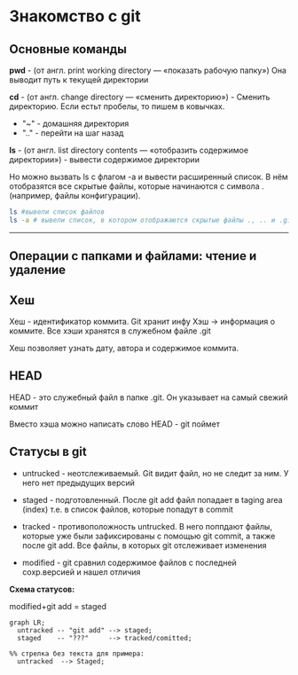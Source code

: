 # Знакомство с git

## Основные команды

**pwd** - (от англ. print working directory — «показать рабочую папку») Она выводит путь к текущей директории

**cd** - (от англ. change directory — «сменить директорию»)  -  Сменить директорию. Если естьт пробелы, то пишем в ковычках.

* "~" - домашняя директория
* ".." - перейти на шаг назад

**ls** - (от англ. list directory contents — «отобразить содержимое директории») - вывести содержимое директории

Но можно вызвать ls с флагом -a и вывести расширенный список. В нём отобразятся все скрытые файлы, которые начинаются с символа . (например, файлы конфигурации).

```bash
ls #вывели список файлов
ls -a # вывели список, в котором отображаются скрытые файлы ., .. и .git
```

---

## Операции с папками и файлами: чтение и удаление


## Хеш

Хеш - идентификатор коммита. Git хранит инфу Хэш -> информация о коммите. Все хэши хранятся в служебном файле .git

Хеш позволяет узнать дату, автора и содержимое коммита.


## HEAD

HEAD - это служебный файл в папке .git. Он указывает на самый свежий коммит

Вместо хэша можно написать слово HEAD - git поймет

## Статусы в git

* untrucked - неотслеживаемый. Git видит файл, но не следит за ним. У него нет предыдущих версий

* staged - подготовленный. После git add файл попадает в taging area (index) т.е. в список файлов, которые попадут в commit

* tracked - противоположность untrucked. В него поппдают файлы, которые уже были зафиксированы с помощью git commit, а также после git add. Все файлы, в которых git отслеживает изменения

* modified - git сравнил содержимое файлов с последней сохр.версией и нашел отличия

**Схема статусов:**

modified+git add = staged

```mermaid
graph LR;
  untracked -- "git add" --> staged;
  staged    -- "???"     --> tracked/comitted;

%% стрелка без текста для примера: 
  untracked  --> Staged;
``` 